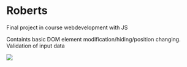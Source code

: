 # Roberts
Final project in course webdevelopment with JS

Containts basic DOM element modification/hiding/position changing.
Validation of input data 

 ![](http://i.imgur.com/xIXH4qh.png?raw=true)

